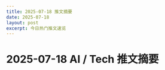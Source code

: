 ```yaml
---
title: 2025-07-18 推文摘要
date: 2025-07-18
layout: post
excerpt: 今日热门推文速览
---
```


# 2025-07-18 AI / Tech 推文摘要

